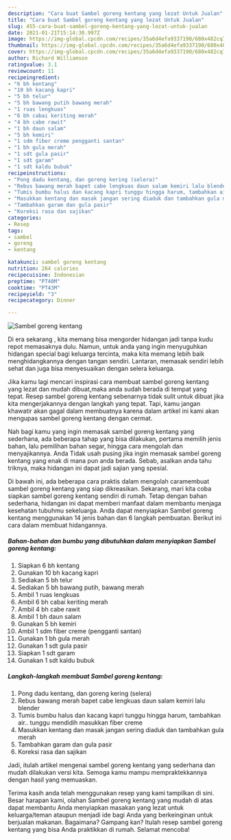 ```yaml
---
description: "Cara buat Sambel goreng kentang yang lezat Untuk Jualan"
title: "Cara buat Sambel goreng kentang yang lezat Untuk Jualan"
slug: 455-cara-buat-sambel-goreng-kentang-yang-lezat-untuk-jualan
date: 2021-01-21T15:14:30.997Z
image: https://img-global.cpcdn.com/recipes/35a6d4efa9337190/680x482cq70/sambel-goreng-kentang-foto-resep-utama.jpg
thumbnail: https://img-global.cpcdn.com/recipes/35a6d4efa9337190/680x482cq70/sambel-goreng-kentang-foto-resep-utama.jpg
cover: https://img-global.cpcdn.com/recipes/35a6d4efa9337190/680x482cq70/sambel-goreng-kentang-foto-resep-utama.jpg
author: Richard Williamson
ratingvalue: 3.1
reviewcount: 11
recipeingredient:
- "6 bh kentang"
- "10 bh kacang kapri"
- "5 bh telur"
- "5 bh bawang putih bawang merah"
- "1 ruas lengkuas"
- "6 bh cabai keriting merah"
- "4 bh cabe rawit"
- "1 bh daun salam"
- "5 bh kemiri"
- "1 sdm fiber creme pengganti santan"
- "1 bh gula merah"
- "1 sdt gula pasir"
- "1 sdt garam"
- "1 sdt kaldu bubuk"
recipeinstructions:
- "Pong dadu kentang, dan goreng kering (selera)"
- "Rebus bawang merah bapet cabe lengkuas daun salam kemiri lalu blender"
- "Tumis bumbu halus dan kacang kapri tunggu hingga harum, tambahkan air.. tunggu mendidih masukkan fiber creme"
- "Masukkan kentang dan masak jangan sering diaduk dan tambahkan gula merah"
- "Tambahkan garam dan gula pasir"
- "Koreksi rasa dan sajikan"
categories:
- Resep
tags:
- sambel
- goreng
- kentang

katakunci: sambel goreng kentang 
nutrition: 264 calories
recipecuisine: Indonesian
preptime: "PT40M"
cooktime: "PT43M"
recipeyield: "3"
recipecategory: Dinner

---
```



![Sambel goreng kentang](https://img-global.cpcdn.com/recipes/35a6d4efa9337190/680x482cq70/sambel-goreng-kentang-foto-resep-utama.jpg)

Di era  sekarang , kita memang bisa mengorder hidangan jadi tanpa kudu repot memasaknya dulu. Namun, untuk anda yang ingin menyuguhkan hidangan special bagi keluarga tercinta, maka kita memang lebih baik menghidangkannya dengan tangan sendiri. Lantaran, memasak sendiri lebih sehat dan juga bisa menyesuaikan dengan selera keluarga.

Jika kamu lagi mencari inspirasi cara membuat sambel goreng kentang yang lezat dan mudah dibuat,maka anda sudah berada di tempat yang tepat. Resep sambel goreng kentang  sebenarnya tidak sulit untuk dibuat jika kita mengerjakannya dengan langkah yang tepat. Tapi, kamu jangan khawatir akan gagal dalam membuatnya 
karena dalam artikel ini kami akan mengupas sambel goreng kentang dengan cermat.  



Nah bagi kamu yang ingin memasak sambel goreng kentang yang sederhana, ada beberapa tahap yang bisa dilakukan, pertama memilih jenis bahan, lalu pemilihan bahan segar, hingga cara mengolah dan menyajikannya. Anda Tidak usah pusing jika ingin memasak sambel goreng kentang yang enak di mana pun anda berada. Sebab, asalkan anda  tahu triknya, maka hidangan ini dapat jadi sajian yang spesial.

Di bawah ini, ada beberapa cara praktis  dalam mengolah caramembuat sambel goreng kentang yang siap dikreasikan. Sekarang, mari kita coba siapkan sambel goreng kentang sendiri di rumah. Tetap dengan bahan sederhana, hidangan ini dapat memberi manfaat dalam membantu menjaga kesehatan tubuhmu sekeluarga. Anda dapat menyiapkan Sambel goreng kentang menggunakan 14 jenis bahan dan 6 langkah pembuatan. Berikut ini cara dalam membuat hidangannya.

<!--inarticleads1-->

##### Bahan-bahan dan bumbu yang dibutuhkan dalam menyiapkan Sambel goreng kentang:

1. Siapkan 6 bh kentang
1. Gunakan 10 bh kacang kapri
1. Sediakan 5 bh telur
1. Sediakan 5 bh bawang putih, bawang merah
1. Ambil 1 ruas lengkuas
1. Ambil 6 bh cabai keriting merah
1. Ambil 4 bh cabe rawit
1. Ambil 1 bh daun salam
1. Gunakan 5 bh kemiri
1. Ambil 1 sdm fiber creme (pengganti santan)
1. Gunakan 1 bh gula merah
1. Gunakan 1 sdt gula pasir
1. Siapkan 1 sdt garam
1. Gunakan 1 sdt kaldu bubuk




<!--inarticleads2-->

##### Langkah-langkah membuat Sambel goreng kentang:

1. Pong dadu kentang, dan goreng kering (selera)
1. Rebus bawang merah bapet cabe lengkuas daun salam kemiri lalu blender
1. Tumis bumbu halus dan kacang kapri tunggu hingga harum, tambahkan air.. tunggu mendidih masukkan fiber creme
1. Masukkan kentang dan masak jangan sering diaduk dan tambahkan gula merah
1. Tambahkan garam dan gula pasir
1. Koreksi rasa dan sajikan




Jadi, itulah artikel mengenai  sambel goreng kentang  yang sederhana dan mudah dilakukan versi kita. Semoga kamu mampu mempraktekkannya dengan hasil yang memuaskan. 

Terima kasih anda telah menggunakan resep yang kami tampilkan di sini. Besar harapan kami, olahan  Sambel goreng kentang yang mudah di atas dapat membantu Anda menyiapkan masakan yang lezat untuk keluarga/teman ataupun menjadi ide bagi Anda yang berkeinginan untuk berjualan makanan. Bagaimana? Gampang kan? Itulah resep sambel goreng kentang yang bisa Anda praktikkan di rumah. Selamat mencoba!

